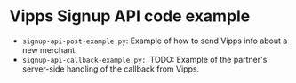 # Vipps Signup API code example

* `signup-api-post-example.py`: Example of how to send Vipps info about a new merchant.
* `signup-api-callback-example.py: `TODO: Example of the partner's server-side handling of the callback from Vipps.
